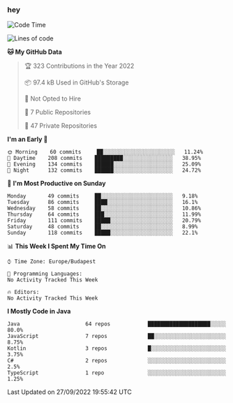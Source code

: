 ### hey

<!--START_SECTION:waka-->
![Code Time](http://img.shields.io/badge/Code%20Time-801%20hrs%2035%20mins-blue)

![Lines of code](https://img.shields.io/badge/From%20Hello%20World%20I%27ve%20Written-511%20Thousand%20lines%20of%20code-blue)

**🐱 My GitHub Data** 

> 🏆 323 Contributions in the Year 2022
 > 
> 📦 97.4 kB Used in GitHub's Storage 
 > 
> 🚫 Not Opted to Hire
 > 
> 📜 7 Public Repositories 
 > 
> 🔑 47 Private Repositories  
 > 
**I'm an Early 🐤** 

```text
🌞 Morning    60 commits     ██░░░░░░░░░░░░░░░░░░░░░░░   11.24% 
🌆 Daytime    208 commits    █████████░░░░░░░░░░░░░░░░   38.95% 
🌃 Evening    134 commits    ██████░░░░░░░░░░░░░░░░░░░   25.09% 
🌙 Night      132 commits    ██████░░░░░░░░░░░░░░░░░░░   24.72%

```
📅 **I'm Most Productive on Sunday** 

```text
Monday       49 commits     ██░░░░░░░░░░░░░░░░░░░░░░░   9.18% 
Tuesday      86 commits     ████░░░░░░░░░░░░░░░░░░░░░   16.1% 
Wednesday    58 commits     ██░░░░░░░░░░░░░░░░░░░░░░░   10.86% 
Thursday     64 commits     ███░░░░░░░░░░░░░░░░░░░░░░   11.99% 
Friday       111 commits    █████░░░░░░░░░░░░░░░░░░░░   20.79% 
Saturday     48 commits     ██░░░░░░░░░░░░░░░░░░░░░░░   8.99% 
Sunday       118 commits    █████░░░░░░░░░░░░░░░░░░░░   22.1%

```


📊 **This Week I Spent My Time On** 

```text
⌚︎ Time Zone: Europe/Budapest

💬 Programming Languages: 
No Activity Tracked This Week

🔥 Editors: 
No Activity Tracked This Week

```

**I Mostly Code in Java** 

```text
Java                     64 repos            ████████████████████░░░░░   80.0% 
JavaScript               7 repos             ██░░░░░░░░░░░░░░░░░░░░░░░   8.75% 
Kotlin                   3 repos             █░░░░░░░░░░░░░░░░░░░░░░░░   3.75% 
C#                       2 repos             ░░░░░░░░░░░░░░░░░░░░░░░░░   2.5% 
TypeScript               1 repo              ░░░░░░░░░░░░░░░░░░░░░░░░░   1.25%

```



 Last Updated on 27/09/2022 19:55:42 UTC
<!--END_SECTION:waka-->
